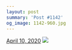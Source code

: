 ```yaml
---
layout: post
summary: 'Post #1142'
og_image: 1142-960.jpg
---
```


<p>
  <time>
    <a href="/1142">April 10, 2020</a>
  </time>
  <a href="/1142">
    <img src="{{ site.assets_url }}/1142-480.jpg" srcset="{{ site.assets_url }}/1142-240.jpg 240w, {{ site.assets_url }}/1142-480.jpg 480w, {{ site.assets_url }}/1142-720.jpg 720w, {{ site.assets_url }}/1142-960.jpg 960w" sizes="(min-width: 700px) 50vw, calc(100vw - 2rem)" />
  </a>
</p>
